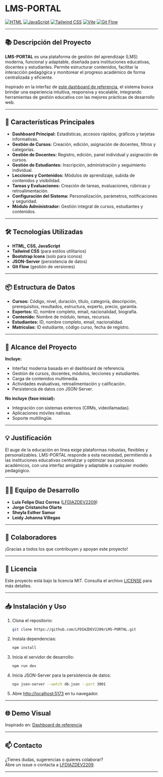 # LMS-PORTAL

[![HTML](https://img.shields.io/badge/HTML5-E34F26?style=for-the-badge&logo=html5&logoColor=white)](https://developer.mozilla.org/en-US/docs/Web/HTML)
[![JavaScript](https://img.shields.io/badge/JavaScript-F7DF1E?style=for-the-badge&logo=javascript&logoColor=black)](https://developer.mozilla.org/en-US/docs/Web/JavaScript)
[![Tailwind CSS](https://img.shields.io/badge/Tailwind_CSS-38B2AC?style=for-the-badge&logo=tailwind-css&logoColor=white)](https://tailwindcss.com/)
[![Vite](https://img.shields.io/badge/Vite-B73BFE?style=for-the-badge&logo=vite&logoColor=FFD62E)](https://vitejs.dev/)
[![Git Flow](https://img.shields.io/badge/Git_Flow-F05032?style=for-the-badge&logo=git&logoColor=white)](https://github.com/nvie/gitflow)

---

## 📚 Descripción del Proyecto

**LMS-PORTAL** es una plataforma de gestión del aprendizaje (LMS) moderna, funcional y adaptable, diseñada para instituciones educativas, docentes y estudiantes. Permite estructurar contenidos, facilitar la interacción pedagógica y monitorear el progreso académico de forma centralizada y eficiente.

Inspirado en la interfaz de [este dashboard de referencia](https://astounding-clafoutis-196412.netlify.app), el sistema busca brindar una experiencia intuitiva, responsiva y escalable, integrando herramientas de gestión educativa con las mejores prácticas de desarrollo web.

---

## 🚀 Características Principales

- **Dashboard Principal:** Estadísticas, accesos rápidos, gráficos y tarjetas informativas.
- **Gestión de Cursos:** Creación, edición, asignación de docentes, filtros y categorías.
- **Gestión de Docentes:** Registro, edición, panel individual y asignación de cursos.
- **Gestión de Estudiantes:** Inscripción, administración y seguimiento individual.
- **Lecciones y Contenidos:** Módulos de aprendizaje, subida de contenidos y visibilidad.
- **Tareas y Evaluaciones:** Creación de tareas, evaluaciones, rúbricas y retroalimentación.
- **Configuración del Sistema:** Personalización, parámetros, notificaciones y seguridad.
- **Módulo Administrador:** Gestión integral de cursos, estudiantes y contenidos.

---

## 🛠️ Tecnologías Utilizadas

- **HTML, CSS, JavaScript**
- **Tailwind CSS** (para estilos utilitarios)
- **Bootstrap Icons** (solo para iconos)
- **JSON-Server** (persistencia de datos)
- **Git Flow** (gestión de versiones)

---

## 📦 Estructura de Datos

- **Cursos:** Código, nivel, duración, título, categoría, descripción, prerequisitos, resultados, estructura, experto, precio, garantía.
- **Expertos:** ID, nombre completo, email, nacionalidad, biografía.
- **Contenido:** Nombre de módulo, temas, recursos.
- **Estudiantes:** ID, nombre completo, email, nacionalidad.
- **Matrículas:** ID estudiante, código curso, fecha de registro.

---

## 🎯 Alcance del Proyecto

**Incluye:**
- Interfaz moderna basada en el dashboard de referencia.
- Gestión de cursos, docentes, módulos, lecciones y estudiantes.
- Carga de contenidos multimedia.
- Actividades evaluativas, retroalimentación y calificación.
- Persistencia de datos con JSON-Server.

**No incluye (fase inicial):**
- Integración con sistemas externos (CRMs, videollamadas).
- Aplicaciones móviles nativas.
- Soporte multilingüe.

---

## 💡 Justificación

El auge de la educación en línea exige plataformas robustas, flexibles y personalizables. LMS-PORTAL responde a esta necesidad, permitiendo a las instituciones educativas centralizar y optimizar sus procesos académicos, con una interfaz amigable y adaptable a cualquier modelo pedagógico.

---

## 👨‍💻 Equipo de Desarrollo

- **Luis Felipe Diaz Correa** ([LFDIAZDEV2209](https://github.com/LFDIAZDEV2209))  
- **Jorge Cristancho Olarte**
- **Sheyla Esther Samur**
- **Leidy Johanna Villegas**

---

## 🤝 Colaboradores

¡Gracias a todos los que contribuyen y apoyan este proyecto!

---

## 📄 Licencia

Este proyecto está bajo la licencia MIT. Consulta el archivo [LICENSE](LICENSE) para más detalles.

---

## 📥 Instalación y Uso

1. Clona el repositorio:
   ```bash
   git clone https://github.com/LFDIAZDEV2209/LMS-PORTAL.git
   ```
2. Instala dependencias:
   ```bash
   npm install
   ```
3. Inicia el servidor de desarrollo:
   ```bash
   npm run dev
   ```
4. Inicia JSON-Server para la persistencia de datos:
   ```bash
   npx json-server --watch db.json --port 3001
   ```
5. Abre [http://localhost:5173](http://localhost:5173) en tu navegador.

---

## 🌐 Demo Visual

Inspirado en: [Dashboard de referencia](https://astounding-clafoutis-196412.netlify.app)

---

## 📫 Contacto

¿Tienes dudas, sugerencias o quieres colaborar?  
Abre un issue o contacta a [LFDIAZDEV2209](https://github.com/LFDIAZDEV2209).

--- 
